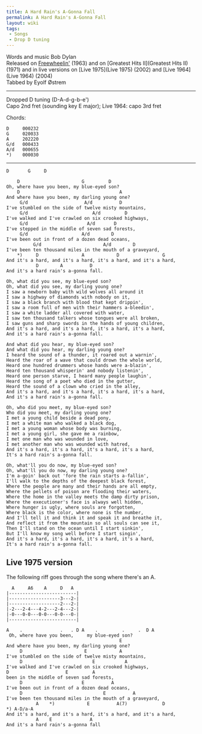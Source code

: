 ```yaml
---
title: A Hard Rain's A-Gonna Fall
permalink: A Hard Rain's A-Gonna Fall
layout: wiki
tags:
 - Songs
 - Drop D tuning
---
```


Words and music Bob Dylan  
Released on [Freewheelin'](Freewheelin') (1963) and on
[Greatest Hits II](Greatest Hits II) (1971) and in live
versions on [Live 1975](Live 1975) (2002) and [Live
1964](Live 1964) (2004)  
Tabbed by Eyolf Østrem

* * * * *

Dropped D tuning (D-A-d-g-b-e')  
Capo 2nd fret (sounding key E major); Live 1964: capo 3rd fret

Chords:

    D     000232
    G     020033
    A     202220
    G/d   000433
    A/d   000655
    *)    000030

* * * * *

    D       G     D

        D                       G         D
    Oh, where have you been, my blue-eyed son?
        D                                     A
    And where have you been, my darling young one?
         G/d                     A/d          D
    I've stumbled on the side of twelve misty mountains,
         G/d                        A/d         D
    I've walked and I've crawled on six crooked highways,
         G/d                      A/d       D
    I've stepped in the middle of seven sad forests,
         G/d                    A/d        D
    I've been out in front of a dozen dead oceans,
              G/d                       A/d        D
    I've been ten thousand miles in the mouth of a graveyard,
        *)     D                A            D                G
    And it's a hard, and it's a hard, it's a hard, and it's a hard,
               D        A          D
    And it's a hard rain's a-gonna fall.

    Oh, what did you see, my blue-eyed son?
    Oh, what did you see, my darling young one?
    I saw a newborn baby with wild wolves all around it
    I saw a highway of diamonds with nobody on it,
    I saw a black branch with blood that kept drippin',
    I saw a room full of men with their hammers a-bleedin',
    I saw a white ladder all covered with water,
    I saw ten thousand talkers whose tongues were all broken,
    I saw guns and sharp swords in the hands of young children,
    And it's a hard, and it's a hard, it's a hard, it's a hard,
    And it's a hard rain's a-gonna fall.

    And what did you hear, my blue-eyed son?
    And what did you hear, my darling young one?
    I heard the sound of a thunder, it roared out a warnin',
    Heard the roar of a wave that could drown the whole world,
    Heard one hundred drummers whose hands were a-blazin',
    Heard ten thousand whisperin' and nobody listenin',
    Heard one person starve, I heard many people laughin',
    Heard the song of a poet who died in the gutter,
    Heard the sound of a clown who cried in the alley,
    And it's a hard, and it's a hard, it's a hard, it's a hard,
    And it's a hard rain's a-gonna fall.

    Oh, who did you meet, my blue-eyed son?
    Who did you meet, my darling young one?
    I met a young child beside a dead pony,
    I met a white man who walked a black dog,
    I met a young woman whose body was burning,
    I met a young girl, she gave me a rainbow,
    I met one man who was wounded in love,
    I met another man who was wounded with hatred,
    And it's a hard, it's a hard, it's a hard, it's a hard,
    It's a hard rain's a-gonna fall.

    Oh, what'll you do now, my blue-eyed son?
    Oh, what'll you do now, my darling young one?
    I'm a-goin' back out 'fore the rain starts a-fallin',
    I'll walk to the depths of the deepest black forest,
    Where the people are many and their hands are all empty,
    Where the pellets of poison are flooding their waters,
    Where the home in the valley meets the damp dirty prison,
    Where the executioner's face is always well hidden,
    Where hunger is ugly, where souls are forgotten,
    Where black is the color, where none is the number,
    And I'll tell it and think it and speak it and breathe it,
    And reflect it from the mountain so all souls can see it,
    Then I'll stand on the ocean until I start sinkin',
    But I'll know my song well before I start singin',
    And it's a hard, it's a hard, it's a hard, it's a hard,
    It's a hard rain's a-gonna fall.

<h2 class="songversion">
Live 1975 version

</h2>
The following riff goes through the song where there's an A.

      A     A6    A     D   A
    |-------------------------|
    |-------------------3---2-|
    |-------------------2---2-|
    |-2---2-4---4-2---2-4---2-|
    |-0---0-0---0-0---0-0---0-|
    |-------------------------|

    A    .              .   . D A    .         .     .  D A
     Oh, where have you been,     my blue-eyed son?
                                              E
    And where have you been, my darling young one?
         D                       E            A
    I've stumbled on the side of twelve misty mountains,
         D                          E           A
    I've walked and I've crawled on six crooked highways,
    D                     E         A
    been in the middle of seven sad forests,
         D                      E          A
    I've been out in front of a dozen dead oceans,
         D                              E          A
    I've been ten thousand miles in the mouth of a graveyard,
               A    *)            E          A(7)             D          *) A-D/a-A
    And it's a hard, and it's a hard, it's a hard, and it's a hard,
               A    E              A
    And it's a hard rain's a-gonna fall

